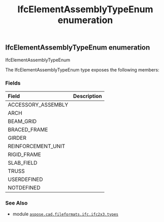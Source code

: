 ﻿---
title: IfcElementAssemblyTypeEnum enumeration
second_title: Aspose.CAD for Python via .NET API References
description: 
type: docs
weight: 2240
url: /python-net/aspose.cad.fileformats.ifc.ifc2x3.types/ifcelementassemblytypeenum/
is_root: false
---

## IfcElementAssemblyTypeEnum enumeration

IfcElementAssemblyTypeEnum



The IfcElementAssemblyTypeEnum type exposes the following members:

### Fields
| Field | Description |
| :- | :- |
| ACCESSORY_ASSEMBLY |  |
| ARCH |  |
| BEAM_GRID |  |
| BRACED_FRAME |  |
| GIRDER |  |
| REINFORCEMENT_UNIT |  |
| RIGID_FRAME |  |
| SLAB_FIELD |  |
| TRUSS |  |
| USERDEFINED |  |
| NOTDEFINED |  |



### See Also
* module [`aspose.cad.fileformats.ifc.ifc2x3.types`](..)
